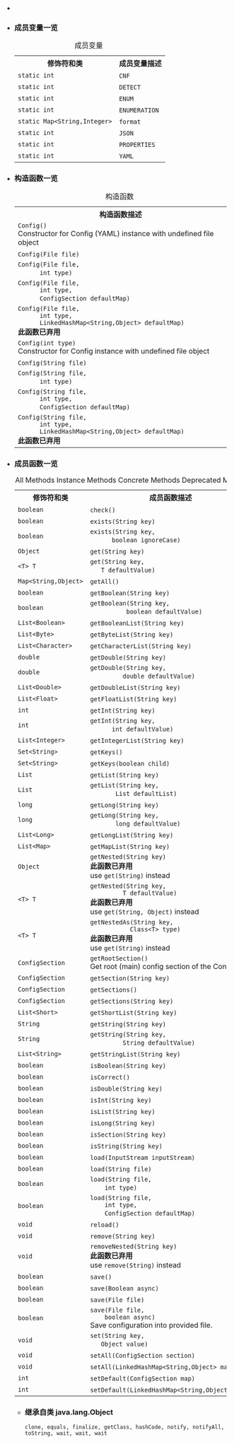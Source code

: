<div class="summary">
<ul class="blockList">
<li class="blockList">

<li class="blockList"><a name="field.summary">
<!--   -->
</a>
<h3>成员变量一览</h3>
<table class="memberSummary" border="0" cellpadding="3" cellspacing="0" summary="Field Summary table, listing fields, and an explanation">
<caption><span>成员变量</span><span class="tabEnd"> </span></caption>
<tr>
<th>修饰符和类</th>
<th>成员变量描述</th>
</tr>
<tr class="altColor">
<td class="colFirst"><code>static int</code></td>
<td class="colLast"><code><span class="memberNameLink"><a >CNF</a></span></code> </td>
</tr>
<tr class="rowColor">
<td class="colFirst"><code>static int</code></td>
<td class="colLast"><code><span class="memberNameLink"><a >DETECT</a></span></code> </td>
</tr>
<tr class="altColor">
<td class="colFirst"><code>static int</code></td>
<td class="colLast"><code><span class="memberNameLink"><a >ENUM</a></span></code> </td>
</tr>
<tr class="rowColor">
<td class="colFirst"><code>static int</code></td>
<td class="colLast"><code><span class="memberNameLink"><a >ENUMERATION</a></span></code> </td>
</tr>
<tr class="altColor">
<td class="colFirst"><code>static <a  title="class or interface in java.util">Map</a>&lt;<a  title="class or interface in java.lang">String</a>,<a  title="class or interface in java.lang">Integer</a>&gt;</code></td>
<td class="colLast"><code><span class="memberNameLink"><a >format</a></span></code> </td>
</tr>
<tr class="rowColor">
<td class="colFirst"><code>static int</code></td>
<td class="colLast"><code><span class="memberNameLink"><a >JSON</a></span></code> </td>
</tr>
<tr class="altColor">
<td class="colFirst"><code>static int</code></td>
<td class="colLast"><code><span class="memberNameLink"><a >PROPERTIES</a></span></code> </td>
</tr>
<tr class="rowColor">
<td class="colFirst"><code>static int</code></td>
<td class="colLast"><code><span class="memberNameLink"><a >YAML</a></span></code> </td>
</tr>
</table>
</li>
</ul>
<!-- ======== CONSTRUCTOR SUMMARY ======== -->
<ul class="blockList">
<li class="blockList"><a name="constructor.summary">
<!--   -->
</a>
<h3>构造函数一览</h3>
<table class="memberSummary" border="0" cellpadding="3" cellspacing="0" summary="Constructor Summary table, listing constructors, and an explanation">
<caption><span>构造函数</span><span class="tabEnd"> </span></caption>
<tr>
<th>构造函数描述</th>
</tr>
<tr class="altColor">
<td class="colOne"><code><span class="memberNameLink"><a >Config</a></span>()</code>
<div class="block">Constructor for Config (YAML) instance with undefined file object</div>
</td>
</tr>
<tr class="rowColor">
<td class="colOne"><code><span class="memberNameLink"><a >Config</a></span>(<a  title="class or interface in java.io">File</a> file)</code> </td>
</tr>
<tr class="altColor">
<td class="colOne"><code><span class="memberNameLink"><a >Config</a></span>(<a  title="class or interface in java.io">File</a> file,
      int type)</code> </td>
</tr>
<tr class="rowColor">
<td class="colOne"><code><span class="memberNameLink"><a >Config</a></span>(<a  title="class or interface in java.io">File</a> file,
      int type,
      <a  title="class in cn.nukkit.utils">ConfigSection</a> defaultMap)</code> </td>
</tr>
<tr class="altColor">
<td class="colOne"><code><span class="memberNameLink"><a >Config</a></span>(<a  title="class or interface in java.io">File</a> file,
      int type,
      <a  title="class or interface in java.util">LinkedHashMap</a>&lt;<a  title="class or interface in java.lang">String</a>,<a  title="class or interface in java.lang">Object</a>&gt; defaultMap)</code>
<div class="block"><strong>此函数已弃用</strong> </div>
</td>
</tr>
<tr class="rowColor">
<td class="colOne"><code><span class="memberNameLink"><a >Config</a></span>(int type)</code>
<div class="block">Constructor for Config instance with undefined file object</div>
</td>
</tr>
<tr class="altColor">
<td class="colOne"><code><span class="memberNameLink"><a >Config</a></span>(<a  title="class or interface in java.lang">String</a> file)</code> </td>
</tr>
<tr class="rowColor">
<td class="colOne"><code><span class="memberNameLink"><a >Config</a></span>(<a  title="class or interface in java.lang">String</a> file,
      int type)</code> </td>
</tr>
<tr class="altColor">
<td class="colOne"><code><span class="memberNameLink"><a >Config</a></span>(<a  title="class or interface in java.lang">String</a> file,
      int type,
      <a  title="class in cn.nukkit.utils">ConfigSection</a> defaultMap)</code> </td>
</tr>
<tr class="rowColor">
<td class="colOne"><code><span class="memberNameLink"><a >Config</a></span>(<a  title="class or interface in java.lang">String</a> file,
      int type,
      <a  title="class or interface in java.util">LinkedHashMap</a>&lt;<a  title="class or interface in java.lang">String</a>,<a  title="class or interface in java.lang">Object</a>&gt; defaultMap)</code>
<div class="block"><strong>此函数已弃用</strong> </div>
</td>
</tr>
</table>
</li>
</ul>
<!-- ========== METHOD SUMMARY =========== -->
<ul class="blockList">
<li class="blockList"><a name="method.summary">
<!--   -->
</a>
<h3>成员函数一览</h3>
<table class="memberSummary" border="0" cellpadding="3" cellspacing="0" summary="Method Summary table, listing methods, and an explanation">
<caption><span id="t0" class="activeTableTab"><span>All Methods</span><span class="tabEnd"> </span></span><span id="t2" class="tableTab"><span><a >Instance Methods</a></span><span class="tabEnd"> </span></span><span id="t4" class="tableTab"><span><a >Concrete Methods</a></span><span class="tabEnd"> </span></span><span id="t6" class="tableTab"><span><a >Deprecated Methods</a></span><span class="tabEnd"> </span></span></caption>
<tr>
<th>修饰符和类</th>
<th>成员函数描述</th>
</tr>
<tr id="i0" class="altColor">
<td class="colFirst"><code>boolean</code></td>
<td class="colLast"><code><span class="memberNameLink"><a >check</a></span>()</code> </td>
</tr>
<tr id="i1" class="rowColor">
<td class="colFirst"><code>boolean</code></td>
<td class="colLast"><code><span class="memberNameLink"><a >exists</a></span>(<a  title="class or interface in java.lang">String</a> key)</code> </td>
</tr>
<tr id="i2" class="altColor">
<td class="colFirst"><code>boolean</code></td>
<td class="colLast"><code><span class="memberNameLink"><a >exists</a></span>(<a  title="class or interface in java.lang">String</a> key,
      boolean ignoreCase)</code> </td>
</tr>
<tr id="i3" class="rowColor">
<td class="colFirst"><code><a  title="class or interface in java.lang">Object</a></code></td>
<td class="colLast"><code><span class="memberNameLink"><a >get</a></span>(<a  title="class or interface in java.lang">String</a> key)</code> </td>
</tr>
<tr id="i4" class="altColor">
<td class="colFirst"><code>&lt;T&gt; T</code></td>
<td class="colLast"><code><span class="memberNameLink"><a >get</a></span>(<a  title="class or interface in java.lang">String</a> key,
   T defaultValue)</code> </td>
</tr>
<tr id="i5" class="rowColor">
<td class="colFirst"><code><a  title="class or interface in java.util">Map</a>&lt;<a  title="class or interface in java.lang">String</a>,<a  title="class or interface in java.lang">Object</a>&gt;</code></td>
<td class="colLast"><code><span class="memberNameLink"><a >getAll</a></span>()</code> </td>
</tr>
<tr id="i6" class="altColor">
<td class="colFirst"><code>boolean</code></td>
<td class="colLast"><code><span class="memberNameLink"><a >getBoolean</a></span>(<a  title="class or interface in java.lang">String</a> key)</code> </td>
</tr>
<tr id="i7" class="rowColor">
<td class="colFirst"><code>boolean</code></td>
<td class="colLast"><code><span class="memberNameLink"><a >getBoolean</a></span>(<a  title="class or interface in java.lang">String</a> key,
          boolean defaultValue)</code> </td>
</tr>
<tr id="i8" class="altColor">
<td class="colFirst"><code><a  title="class or interface in java.util">List</a>&lt;<a  title="class or interface in java.lang">Boolean</a>&gt;</code></td>
<td class="colLast"><code><span class="memberNameLink"><a >getBooleanList</a></span>(<a  title="class or interface in java.lang">String</a> key)</code> </td>
</tr>
<tr id="i9" class="rowColor">
<td class="colFirst"><code><a  title="class or interface in java.util">List</a>&lt;<a  title="class or interface in java.lang">Byte</a>&gt;</code></td>
<td class="colLast"><code><span class="memberNameLink"><a >getByteList</a></span>(<a  title="class or interface in java.lang">String</a> key)</code> </td>
</tr>
<tr id="i10" class="altColor">
<td class="colFirst"><code><a  title="class or interface in java.util">List</a>&lt;<a  title="class or interface in java.lang">Character</a>&gt;</code></td>
<td class="colLast"><code><span class="memberNameLink"><a >getCharacterList</a></span>(<a  title="class or interface in java.lang">String</a> key)</code> </td>
</tr>
<tr id="i11" class="rowColor">
<td class="colFirst"><code>double</code></td>
<td class="colLast"><code><span class="memberNameLink"><a >getDouble</a></span>(<a  title="class or interface in java.lang">String</a> key)</code> </td>
</tr>
<tr id="i12" class="altColor">
<td class="colFirst"><code>double</code></td>
<td class="colLast"><code><span class="memberNameLink"><a >getDouble</a></span>(<a  title="class or interface in java.lang">String</a> key,
         double defaultValue)</code> </td>
</tr>
<tr id="i13" class="rowColor">
<td class="colFirst"><code><a  title="class or interface in java.util">List</a>&lt;<a  title="class or interface in java.lang">Double</a>&gt;</code></td>
<td class="colLast"><code><span class="memberNameLink"><a >getDoubleList</a></span>(<a  title="class or interface in java.lang">String</a> key)</code> </td>
</tr>
<tr id="i14" class="altColor">
<td class="colFirst"><code><a  title="class or interface in java.util">List</a>&lt;<a  title="class or interface in java.lang">Float</a>&gt;</code></td>
<td class="colLast"><code><span class="memberNameLink"><a >getFloatList</a></span>(<a  title="class or interface in java.lang">String</a> key)</code> </td>
</tr>
<tr id="i15" class="rowColor">
<td class="colFirst"><code>int</code></td>
<td class="colLast"><code><span class="memberNameLink"><a >getInt</a></span>(<a  title="class or interface in java.lang">String</a> key)</code> </td>
</tr>
<tr id="i16" class="altColor">
<td class="colFirst"><code>int</code></td>
<td class="colLast"><code><span class="memberNameLink"><a >getInt</a></span>(<a  title="class or interface in java.lang">String</a> key,
      int defaultValue)</code> </td>
</tr>
<tr id="i17" class="rowColor">
<td class="colFirst"><code><a  title="class or interface in java.util">List</a>&lt;<a  title="class or interface in java.lang">Integer</a>&gt;</code></td>
<td class="colLast"><code><span class="memberNameLink"><a >getIntegerList</a></span>(<a  title="class or interface in java.lang">String</a> key)</code> </td>
</tr>
<tr id="i18" class="altColor">
<td class="colFirst"><code><a  title="class or interface in java.util">Set</a>&lt;<a  title="class or interface in java.lang">String</a>&gt;</code></td>
<td class="colLast"><code><span class="memberNameLink"><a >getKeys</a></span>()</code> </td>
</tr>
<tr id="i19" class="rowColor">
<td class="colFirst"><code><a  title="class or interface in java.util">Set</a>&lt;<a  title="class or interface in java.lang">String</a>&gt;</code></td>
<td class="colLast"><code><span class="memberNameLink"><a >getKeys</a></span>(boolean child)</code> </td>
</tr>
<tr id="i20" class="altColor">
<td class="colFirst"><code><a  title="class or interface in java.util">List</a></code></td>
<td class="colLast"><code><span class="memberNameLink"><a >getList</a></span>(<a  title="class or interface in java.lang">String</a> key)</code> </td>
</tr>
<tr id="i21" class="rowColor">
<td class="colFirst"><code><a  title="class or interface in java.util">List</a></code></td>
<td class="colLast"><code><span class="memberNameLink"><a >getList</a></span>(<a  title="class or interface in java.lang">String</a> key,
       <a  title="class or interface in java.util">List</a> defaultList)</code> </td>
</tr>
<tr id="i22" class="altColor">
<td class="colFirst"><code>long</code></td>
<td class="colLast"><code><span class="memberNameLink"><a >getLong</a></span>(<a  title="class or interface in java.lang">String</a> key)</code> </td>
</tr>
<tr id="i23" class="rowColor">
<td class="colFirst"><code>long</code></td>
<td class="colLast"><code><span class="memberNameLink"><a >getLong</a></span>(<a  title="class or interface in java.lang">String</a> key,
       long defaultValue)</code> </td>
</tr>
<tr id="i24" class="altColor">
<td class="colFirst"><code><a  title="class or interface in java.util">List</a>&lt;<a  title="class or interface in java.lang">Long</a>&gt;</code></td>
<td class="colLast"><code><span class="memberNameLink"><a >getLongList</a></span>(<a  title="class or interface in java.lang">String</a> key)</code> </td>
</tr>
<tr id="i25" class="rowColor">
<td class="colFirst"><code><a  title="class or interface in java.util">List</a>&lt;<a  title="class or interface in java.util">Map</a>&gt;</code></td>
<td class="colLast"><code><span class="memberNameLink"><a >getMapList</a></span>(<a  title="class or interface in java.lang">String</a> key)</code> </td>
</tr>
<tr id="i26" class="altColor">
<td class="colFirst"><code><a  title="class or interface in java.lang">Object</a></code></td>
<td class="colLast"><code><span class="memberNameLink"><a >getNested</a></span>(<a  title="class or interface in java.lang">String</a> key)</code>
<div class="block"><strong>此函数已弃用</strong> 
<div class="block"><span class="deprecationComment">use <a ><code>get(String)</code></a> instead</span></div>
</div>
</td>
</tr>
<tr id="i27" class="rowColor">
<td class="colFirst"><code>&lt;T&gt; T</code></td>
<td class="colLast"><code><span class="memberNameLink"><a >getNested</a></span>(<a  title="class or interface in java.lang">String</a> key,
         T defaultValue)</code>
<div class="block"><strong>此函数已弃用</strong> 
<div class="block"><span class="deprecationComment">use <a ><code>get(String, Object)</code></a> instead</span></div>
</div>
</td>
</tr>
<tr id="i28" class="altColor">
<td class="colFirst"><code>&lt;T&gt; T</code></td>
<td class="colLast"><code><span class="memberNameLink"><a >getNestedAs</a></span>(<a  title="class or interface in java.lang">String</a> key,
           <a  title="class or interface in java.lang">Class</a>&lt;T&gt; type)</code>
<div class="block"><strong>此函数已弃用</strong> 
<div class="block"><span class="deprecationComment">use <a ><code>get(String)</code></a> instead</span></div>
</div>
</td>
</tr>
<tr id="i29" class="rowColor">
<td class="colFirst"><code><a  title="class in cn.nukkit.utils">ConfigSection</a></code></td>
<td class="colLast"><code><span class="memberNameLink"><a >getRootSection</a></span>()</code>
<div class="block">Get root (main) config section of the Config</div>
</td>
</tr>
<tr id="i30" class="altColor">
<td class="colFirst"><code><a  title="class in cn.nukkit.utils">ConfigSection</a></code></td>
<td class="colLast"><code><span class="memberNameLink"><a >getSection</a></span>(<a  title="class or interface in java.lang">String</a> key)</code> </td>
</tr>
<tr id="i31" class="rowColor">
<td class="colFirst"><code><a  title="class in cn.nukkit.utils">ConfigSection</a></code></td>
<td class="colLast"><code><span class="memberNameLink"><a >getSections</a></span>()</code> </td>
</tr>
<tr id="i32" class="altColor">
<td class="colFirst"><code><a  title="class in cn.nukkit.utils">ConfigSection</a></code></td>
<td class="colLast"><code><span class="memberNameLink"><a >getSections</a></span>(<a  title="class or interface in java.lang">String</a> key)</code> </td>
</tr>
<tr id="i33" class="rowColor">
<td class="colFirst"><code><a  title="class or interface in java.util">List</a>&lt;<a  title="class or interface in java.lang">Short</a>&gt;</code></td>
<td class="colLast"><code><span class="memberNameLink"><a >getShortList</a></span>(<a  title="class or interface in java.lang">String</a> key)</code> </td>
</tr>
<tr id="i34" class="altColor">
<td class="colFirst"><code><a  title="class or interface in java.lang">String</a></code></td>
<td class="colLast"><code><span class="memberNameLink"><a >getString</a></span>(<a  title="class or interface in java.lang">String</a> key)</code> </td>
</tr>
<tr id="i35" class="rowColor">
<td class="colFirst"><code><a  title="class or interface in java.lang">String</a></code></td>
<td class="colLast"><code><span class="memberNameLink"><a >getString</a></span>(<a  title="class or interface in java.lang">String</a> key,
         <a  title="class or interface in java.lang">String</a> defaultValue)</code> </td>
</tr>
<tr id="i36" class="altColor">
<td class="colFirst"><code><a  title="class or interface in java.util">List</a>&lt;<a  title="class or interface in java.lang">String</a>&gt;</code></td>
<td class="colLast"><code><span class="memberNameLink"><a >getStringList</a></span>(<a  title="class or interface in java.lang">String</a> key)</code> </td>
</tr>
<tr id="i37" class="rowColor">
<td class="colFirst"><code>boolean</code></td>
<td class="colLast"><code><span class="memberNameLink"><a >isBoolean</a></span>(<a  title="class or interface in java.lang">String</a> key)</code> </td>
</tr>
<tr id="i38" class="altColor">
<td class="colFirst"><code>boolean</code></td>
<td class="colLast"><code><span class="memberNameLink"><a >isCorrect</a></span>()</code> </td>
</tr>
<tr id="i39" class="rowColor">
<td class="colFirst"><code>boolean</code></td>
<td class="colLast"><code><span class="memberNameLink"><a >isDouble</a></span>(<a  title="class or interface in java.lang">String</a> key)</code> </td>
</tr>
<tr id="i40" class="altColor">
<td class="colFirst"><code>boolean</code></td>
<td class="colLast"><code><span class="memberNameLink"><a >isInt</a></span>(<a  title="class or interface in java.lang">String</a> key)</code> </td>
</tr>
<tr id="i41" class="rowColor">
<td class="colFirst"><code>boolean</code></td>
<td class="colLast"><code><span class="memberNameLink"><a >isList</a></span>(<a  title="class or interface in java.lang">String</a> key)</code> </td>
</tr>
<tr id="i42" class="altColor">
<td class="colFirst"><code>boolean</code></td>
<td class="colLast"><code><span class="memberNameLink"><a >isLong</a></span>(<a  title="class or interface in java.lang">String</a> key)</code> </td>
</tr>
<tr id="i43" class="rowColor">
<td class="colFirst"><code>boolean</code></td>
<td class="colLast"><code><span class="memberNameLink"><a >isSection</a></span>(<a  title="class or interface in java.lang">String</a> key)</code> </td>
</tr>
<tr id="i44" class="altColor">
<td class="colFirst"><code>boolean</code></td>
<td class="colLast"><code><span class="memberNameLink"><a >isString</a></span>(<a  title="class or interface in java.lang">String</a> key)</code> </td>
</tr>
<tr id="i45" class="rowColor">
<td class="colFirst"><code>boolean</code></td>
<td class="colLast"><code><span class="memberNameLink"><a >load</a></span>(<a  title="class or interface in java.io">InputStream</a> inputStream)</code> </td>
</tr>
<tr id="i46" class="altColor">
<td class="colFirst"><code>boolean</code></td>
<td class="colLast"><code><span class="memberNameLink"><a >load</a></span>(<a  title="class or interface in java.lang">String</a> file)</code> </td>
</tr>
<tr id="i47" class="rowColor">
<td class="colFirst"><code>boolean</code></td>
<td class="colLast"><code><span class="memberNameLink"><a >load</a></span>(<a  title="class or interface in java.lang">String</a> file,
    int type)</code> </td>
</tr>
<tr id="i48" class="altColor">
<td class="colFirst"><code>boolean</code></td>
<td class="colLast"><code><span class="memberNameLink"><a >load</a></span>(<a  title="class or interface in java.lang">String</a> file,
    int type,
    <a  title="class in cn.nukkit.utils">ConfigSection</a> defaultMap)</code> </td>
</tr>
<tr id="i49" class="rowColor">
<td class="colFirst"><code>void</code></td>
<td class="colLast"><code><span class="memberNameLink"><a >reload</a></span>()</code> </td>
</tr>
<tr id="i50" class="altColor">
<td class="colFirst"><code>void</code></td>
<td class="colLast"><code><span class="memberNameLink"><a >remove</a></span>(<a  title="class or interface in java.lang">String</a> key)</code> </td>
</tr>
<tr id="i51" class="rowColor">
<td class="colFirst"><code>void</code></td>
<td class="colLast"><code><span class="memberNameLink"><a >removeNested</a></span>(<a  title="class or interface in java.lang">String</a> key)</code>
<div class="block"><strong>此函数已弃用</strong> 
<div class="block"><span class="deprecationComment">use <a ><code>remove(String)</code></a> instead</span></div>
</div>
</td>
</tr>
<tr id="i52" class="altColor">
<td class="colFirst"><code>boolean</code></td>
<td class="colLast"><code><span class="memberNameLink"><a >save</a></span>()</code> </td>
</tr>
<tr id="i53" class="rowColor">
<td class="colFirst"><code>boolean</code></td>
<td class="colLast"><code><span class="memberNameLink"><a >save</a></span>(<a  title="class or interface in java.lang">Boolean</a> async)</code> </td>
</tr>
<tr id="i54" class="altColor">
<td class="colFirst"><code>boolean</code></td>
<td class="colLast"><code><span class="memberNameLink"><a >save</a></span>(<a  title="class or interface in java.io">File</a> file)</code> </td>
</tr>
<tr id="i55" class="rowColor">
<td class="colFirst"><code>boolean</code></td>
<td class="colLast"><code><span class="memberNameLink"><a >save</a></span>(<a  title="class or interface in java.io">File</a> file,
    boolean async)</code>
<div class="block">Save configuration into provided file.</div>
</td>
</tr>
<tr id="i56" class="altColor">
<td class="colFirst"><code>void</code></td>
<td class="colLast"><code><span class="memberNameLink"><a >set</a></span>(<a  title="class or interface in java.lang">String</a> key,
   <a  title="class or interface in java.lang">Object</a> value)</code> </td>
</tr>
<tr id="i57" class="rowColor">
<td class="colFirst"><code>void</code></td>
<td class="colLast"><code><span class="memberNameLink"><a >setAll</a></span>(<a  title="class in cn.nukkit.utils">ConfigSection</a> section)</code> </td>
</tr>
<tr id="i58" class="altColor">
<td class="colFirst"><code>void</code></td>
<td class="colLast"><code><span class="memberNameLink"><a >setAll</a></span>(<a  title="class or interface in java.util">LinkedHashMap</a>&lt;<a  title="class or interface in java.lang">String</a>,<a  title="class or interface in java.lang">Object</a>&gt; map)</code> </td>
</tr>
<tr id="i59" class="rowColor">
<td class="colFirst"><code>int</code></td>
<td class="colLast"><code><span class="memberNameLink"><a >setDefault</a></span>(<a  title="class in cn.nukkit.utils">ConfigSection</a> map)</code> </td>
</tr>
<tr id="i60" class="altColor">
<td class="colFirst"><code>int</code></td>
<td class="colLast"><code><span class="memberNameLink"><a >setDefault</a></span>(<a  title="class or interface in java.util">LinkedHashMap</a>&lt;<a  title="class or interface in java.lang">String</a>,<a  title="class or interface in java.lang">Object</a>&gt; map)</code> </td>
</tr>
</table>
<ul class="blockList">
<li class="blockList"><a name="methods.inherited.from.class.java.lang.Object">
<!--   -->
</a>
<h3>继承自类 java.lang.<a  title="class or interface in java.lang">Object</a></h3>
<code><a  title="class or interface in java.lang">clone</a>, <a  title="class or interface in java.lang">equals</a>, <a  title="class or interface in java.lang">finalize</a>, <a  title="class or interface in java.lang">getClass</a>, <a  title="class or interface in java.lang">hashCode</a>, <a  title="class or interface in java.lang">notify</a>, <a  title="class or interface in java.lang">notifyAll</a>, <a  title="class or interface in java.lang">toString</a>, <a  title="class or interface in java.lang">wait</a>, <a  title="class or interface in java.lang">wait</a>, <a  title="class or interface in java.lang">wait</a></code></li>
</ul>
</li>
</ul>
</li>
</ul>
</div>
